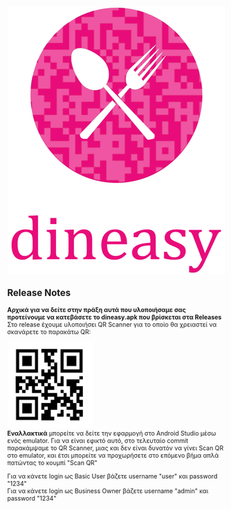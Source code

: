 <p align="center">
  <img width="540" height="615" src="dineasygithub.png">
</p>


## Release Notes

<p>
  <b>Αρχικά για να δείτε στην πράξη αυτά που υλοποιήσαμε σας προτείνουμε να κατεβάσετε το dineasy.apk που βρίσκεται στα Releases<br /></b>
  Στο release έχουμε υλοποιήσει QR Scanner για το οποίο θα χρειαστεί να σκανάρετε το παρακάτω QR:<br />

  <img width="200" height="200" src="qr code.png"><br />
  <b>Εναλλακτικά</b> μπορείτε να δείτε την εφαρμογή στο Android Studio μέσω ενός emulator. Για να είναι εφικτό αυτό, στο τελευταίο commit παρακάμψαμε το QR Scanner, μιας και δεν είναι δυνατόν να γίνει Scan QR στο emulator, και έτσι μπορείτε να προχωρήσετε στο επόμενο βήμα απλά πατώντας το κουμπί "Scan QR" <br /> </p>
 <p> Για να κάνετε login ως Basic User βάζετε username "user" και password "1234" <br />
  Για να κάνετε login ως Business Owner βάζετε username "admin" και password "1234" <br />
</p>
